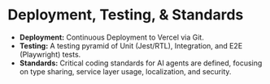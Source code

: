 # Deployment, Testing, & Standards
- **Deployment:** Continuous Deployment to Vercel via Git.
- **Testing:** A testing pyramid of Unit (Jest/RTL), Integration, and E2E (Playwright) tests.
- **Standards:** Critical coding standards for AI agents are defined, focusing on type sharing, service layer usage, localization, and security.
